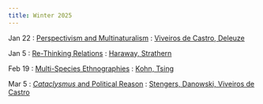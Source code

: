 ```yaml
---
title: Winter 2025
---
```


Jan 22
: [Perspectivism and Multinaturalism](#)
  : [Viveiros de Castro, Deleuze](#)

Jan 5
: [Re-Thinking Relations](#)
  : [Haraway, Strathern](#)

Feb 19
: [Multi-Species Ethnographies](#)
  : [Kohn, Tsing](#)

Mar 5
: [*Cataclysmus* and Political Reason](#)
  : [Stengers, Danowski, Viveiros de Castro](#)
